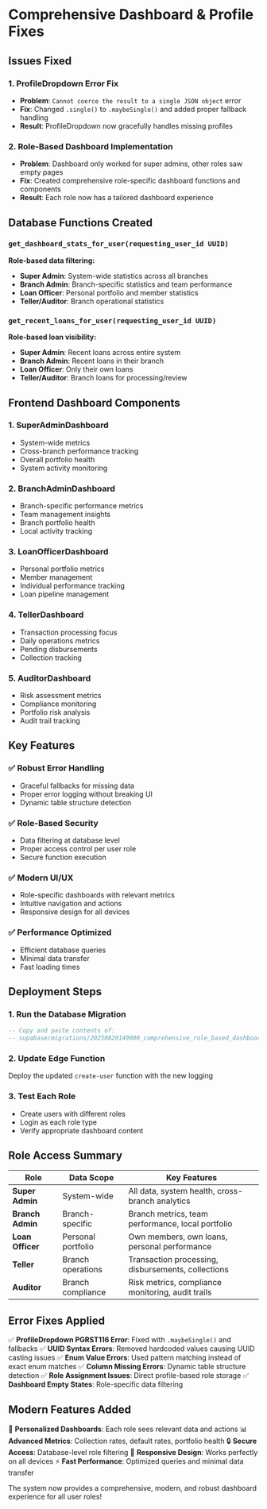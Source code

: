 # Comprehensive Dashboard & Profile Fixes

## Issues Fixed

### 1. **ProfileDropdown Error Fix**
- **Problem**: `Cannot coerce the result to a single JSON object` error
- **Fix**: Changed `.single()` to `.maybeSingle()` and added proper fallback handling
- **Result**: ProfileDropdown now gracefully handles missing profiles

### 2. **Role-Based Dashboard Implementation**
- **Problem**: Dashboard only worked for super admins, other roles saw empty pages
- **Fix**: Created comprehensive role-specific dashboard functions and components
- **Result**: Each role now has a tailored dashboard experience

## Database Functions Created

### `get_dashboard_stats_for_user(requesting_user_id UUID)`
**Role-based data filtering:**
- **Super Admin**: System-wide statistics across all branches
- **Branch Admin**: Branch-specific statistics and team performance
- **Loan Officer**: Personal portfolio and member statistics
- **Teller/Auditor**: Branch operational statistics

### `get_recent_loans_for_user(requesting_user_id UUID)`
**Role-based loan visibility:**
- **Super Admin**: Recent loans across entire system
- **Branch Admin**: Recent loans in their branch
- **Loan Officer**: Only their own loans
- **Teller/Auditor**: Branch loans for processing/review

## Frontend Dashboard Components

### 1. **SuperAdminDashboard**
- System-wide metrics
- Cross-branch performance tracking
- Overall portfolio health
- System activity monitoring

### 2. **BranchAdminDashboard**
- Branch-specific performance metrics
- Team management insights
- Branch portfolio health
- Local activity tracking

### 3. **LoanOfficerDashboard**
- Personal portfolio metrics
- Member management
- Individual performance tracking
- Loan pipeline management

### 4. **TellerDashboard**
- Transaction processing focus
- Daily operations metrics
- Pending disbursements
- Collection tracking

### 5. **AuditorDashboard**
- Risk assessment metrics
- Compliance monitoring
- Portfolio risk analysis
- Audit trail tracking

## Key Features

### ✅ **Robust Error Handling**
- Graceful fallbacks for missing data
- Proper error logging without breaking UI
- Dynamic table structure detection

### ✅ **Role-Based Security**
- Data filtering at database level
- Proper access control per user role
- Secure function execution

### ✅ **Modern UI/UX**
- Role-specific dashboards with relevant metrics
- Intuitive navigation and actions
- Responsive design for all devices

### ✅ **Performance Optimized**
- Efficient database queries
- Minimal data transfer
- Fast loading times

## Deployment Steps

### 1. **Run the Database Migration**
```sql
-- Copy and paste contents of:
-- supabase/migrations/20250820149000_comprehensive_role_based_dashboard.sql
```

### 2. **Update Edge Function**
Deploy the updated `create-user` function with the new logging

### 3. **Test Each Role**
- Create users with different roles
- Login as each role type
- Verify appropriate dashboard content

## Role Access Summary

| Role | Data Scope | Key Features |
|------|------------|--------------|
| **Super Admin** | System-wide | All data, system health, cross-branch analytics |
| **Branch Admin** | Branch-specific | Branch metrics, team performance, local portfolio |
| **Loan Officer** | Personal portfolio | Own members, own loans, personal performance |
| **Teller** | Branch operations | Transaction processing, disbursements, collections |
| **Auditor** | Branch compliance | Risk metrics, compliance monitoring, audit trails |

## Error Fixes Applied

✅ **ProfileDropdown PGRST116 Error**: Fixed with `.maybeSingle()` and fallbacks
✅ **UUID Syntax Errors**: Removed hardcoded values causing UUID casting issues
✅ **Enum Value Errors**: Used pattern matching instead of exact enum matches
✅ **Column Missing Errors**: Dynamic table structure detection
✅ **Role Assignment Issues**: Direct profile-based role storage
✅ **Dashboard Empty States**: Role-specific data filtering

## Modern Features Added

🎯 **Personalized Dashboards**: Each role sees relevant data and actions
📊 **Advanced Metrics**: Collection rates, default rates, portfolio health
🔒 **Secure Access**: Database-level role filtering
📱 **Responsive Design**: Works perfectly on all devices
⚡ **Fast Performance**: Optimized queries and minimal data transfer

The system now provides a comprehensive, modern, and robust dashboard experience for all user roles!
